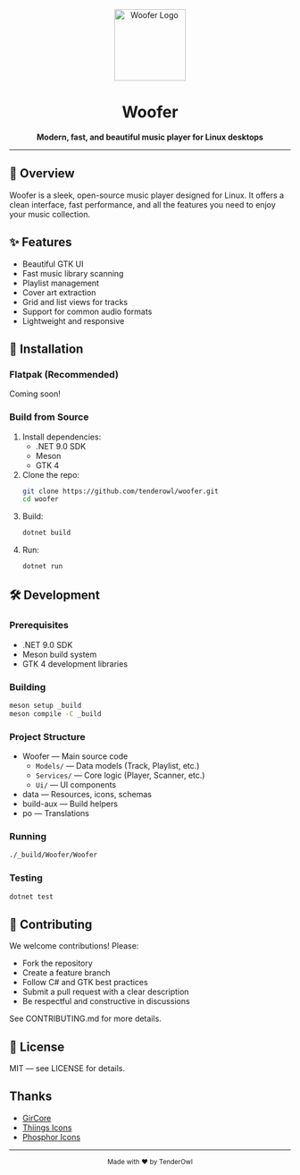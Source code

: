 <div align="center">
  <img src="data/icons/hicolor/256x256/com.tenderowl.woofer.png" alt="Woofer Logo" width="128"/>
  <h1>Woofer</h1>
  <p><strong>Modern, fast, and beautiful music player for Linux desktops</strong></p>
</div>

---

## 🎵 Overview
Woofer is a sleek, open-source music player designed for Linux. It offers a clean interface, fast performance, and all the features you need to enjoy your music collection.

## ✨ Features
- Beautiful GTK UI
- Fast music library scanning
- Playlist management
- Cover art extraction
- Grid and list views for tracks
- Support for common audio formats
- Lightweight and responsive

## 🚀 Installation

### Flatpak (Recommended)
Coming soon!

### Build from Source
1. Install dependencies:
   - .NET 9.0 SDK
   - Meson
   - GTK 4
2. Clone the repo:
   ```sh
   git clone https://github.com/tenderowl/woofer.git
   cd woofer
   ```
3. Build:
   ```sh
   dotnet build
   ```
4. Run:
   ```sh
   dotnet run
   ```

## 🛠️ Development

### Prerequisites
- .NET 9.0 SDK
- Meson build system
- GTK 4 development libraries

### Building
```sh
meson setup _build
meson compile -C _build
```

### Project Structure
- Woofer — Main source code
  - `Models/` — Data models (Track, Playlist, etc.)
  - `Services/` — Core logic (Player, Scanner, etc.)
  - `Ui/` — UI components
- data — Resources, icons, schemas
- build-aux — Build helpers
- po — Translations

### Running
```sh
./_build/Woofer/Woofer
```

### Testing

```sh
dotnet test
```

## 🤝 Contributing
We welcome contributions! Please:
- Fork the repository
- Create a feature branch
- Follow C# and GTK best practices
- Submit a pull request with a clear description
- Be respectful and constructive in discussions

See CONTRIBUTING.md for more details.

## 📄 License
MIT — see LICENSE for details.

## Thanks

- [GirCore](https://gircore.github.io/)
- [Thiings Icons](https://www.thiings.co/things)
- [Phosphor Icons](https://phosphoricons.com/)

---

<div align="center">
  <sub>Made with ❤️ by TenderOwl</sub>
</div>
